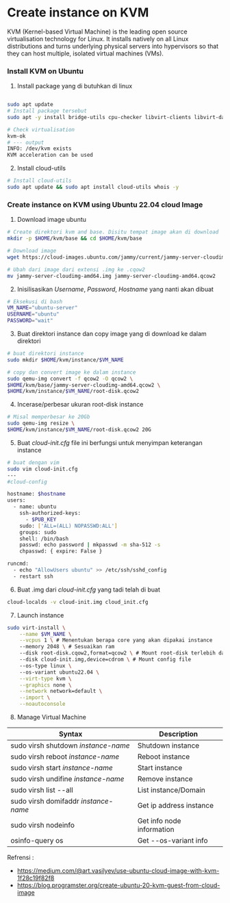 # Create instance on KVM

KVM (Kernel-based Virtual Machine) is the leading open source virtualisation technology for Linux. It installs natively on all Linux distributions and turns underlying physical servers into hypervisors so that they can host multiple, isolated virtual machines (VMs).

### Install KVM on Ubuntu
1. Install package yang di butuhkan di linux
```bash

sudo apt update
# Install package tersebut
sudo apt -y install bridge-utils cpu-checker libvirt-clients libvirt-daemon qemu qemu-kvm

# Check virtualisation
kvm-ok 
# --- output
INFO: /dev/kvm exists
KVM acceleration can be used
```

2. Install cloud-utils
```bash
# Install cloud-utils
sudo apt update && sudo apt install cloud-utils whois -y
```

### Create instance on KVM using Ubuntu 22.04 cloud Image

1. Download image ubuntu 
```bash
# Create direktori kvm and base. Disitu tempat image akan di download
mkdir -p $HOME/kvm/base && cd $HOME/kvm/base

# Download image 
wget https://cloud-images.ubuntu.com/jammy/current/jammy-server-cloudimg-amd64.img

# Ubah dari image dari extensi .img ke .cqow2
mv jammy-server-cloudimg-amd64.img jammy-server-cloudimg-amd64.qcow2

```
2. Inisilisasikan _Username_, _Password_, _Hostname_ yang nanti akan dibuat 
```bash
# Eksekusi di bash
VM_NAME="ubuntu-server"
USERNAME="ubuntu"
PASSWORD="wait"
```

3. Buat direktori instance dan copy image yang di download ke dalam direktori
```bash
# buat direktori instance
sudo mkdir $HOME/kvm/instance/$VM_NAME

# copy dan convert image ke dalam instance
sudo qemu-img convert -f qcow2 -O qcow2 \
$HOME/kvm/base/jammy-server-cloudimg-amd64.qcow2 \
$HOME/kvm/instance/$VM_NAME/root-disk.qcow2 

```

4. Incerase/perbesar ukuran root-disk instance
```bash
# Misal memperbesar ke 20Gb
sudo qemu-img resize \
$HOME/kvm/instance/$VM_NAME/root-disk.qcow2 20G
```

5. Buat _cloud-init.cfg_ file ini berfungsi untuk menyimpan keterangan instance
```bash
# buat dengan vim
sudo vim cloud-init.cfg
---
#cloud-config

hostname: $hostname
users:
  - name: ubuntu
    ssh-authorized-keys:
      - $PUB_KEY
    sudo: ['ALL=(ALL) NOPASSWD:ALL']
    groups: sudo
    shell: /bin/bash
    passwd: echo password | mkpasswd -m sha-512 -s
    chpasswd: { expire: False }

runcmd:
  - echo "AllowUsers ubuntu" >> /etc/ssh/sshd_config
  - restart ssh

```

6. Buat .img dari _cloud-init.cfg_ yang tadi telah di buat 
```bash
cloud-localds -v cloud-init.img cloud_init.cfg
```

7. Launch instance
```bash
sudo virt-install \
    --name $VM_NAME \
    --vcpus 1 \ # Menentukan berapa core yang akan dipakai instance
    --memory 2048 \ # Sesuaikan ram
    --disk root-disk.cqow2,format=qcow2 \ # Mount root-disk terlebih dahulu
    --disk cloud-init.img,device=cdrom \ # Mount config file
    --os-type linux \ 
    --os-variant ubuntu22.04 \
    --virt-type kvm \
    --graphics none \
    --network network=default \
    --import \
    --noautoconsole
```

8. Manage Virtual Machine

| Syntax      | Description |
| ----------- | ----------- |
| sudo virsh shutdown _instance-name_ | Shutdown instance         | 
| sudo virsh reboot _instance-name_   | Reboot instance           |
| sudo virsh start _instance-name_    | Start instance            |
| sudo virsh undifine _instance-name_ | Remove instance           |
| sudo virsh list --all               | List instance/Domain      |
| sudo virsh domifaddr _instance-name_| Get ip address instance   |
| sudo virsh nodeinfo                 | Get info node information |
| osinfo-query os                     | Get --os-variant info     |

Refrensi :
- https://medium.com/@art.vasilyev/use-ubuntu-cloud-image-with-kvm-1f28c19f82f8
- https://blog.programster.org/create-ubuntu-20-kvm-guest-from-cloud-image